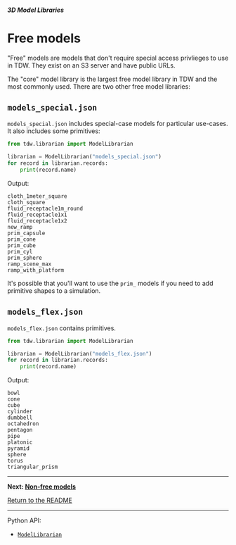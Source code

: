 ##### 3D Model Libraries

# Free models

"Free" models are models that don't require special access privlieges to use in TDW. They exist on an S3 server and have public URLs.

The "core" model library is the largest free model library in TDW and the most commonly used. There are two other free model libraries:

## `models_special.json`

`models_special.json` includes special-case models for particular use-cases. It also includes some primitives:

```python
from tdw.librarian import ModelLibrarian

librarian = ModelLibrarian("models_special.json")
for record in librarian.records:
    print(record.name)
```

Output:

```
cloth_1meter_square
cloth_square
fluid_receptacle1m_round
fluid_receptacle1x1
fluid_receptacle1x2
new_ramp
prim_capsule
prim_cone
prim_cube
prim_cyl
prim_sphere
ramp_scene_max
ramp_with_platform
```

It's possible that you'll want to use the `prim_` models if you need to add primitive shapes to a simulation. 

## `models_flex.json`

`models_flex.json` contains primitives.

```python
from tdw.librarian import ModelLibrarian

librarian = ModelLibrarian("models_flex.json")
for record in librarian.records:
    print(record.name)
```

Output:

```
bowl
cone
cube
cylinder
dumbbell
octahedron
pentagon
pipe
platonic
pyramid
sphere
torus
triangular_prism
```

***

**Next: [Non-free models](non_free_models.md)**

[Return to the README](../../../README.md)

***

Python API:

- [`ModelLibrarian`](../../python/librarian/model_librarian.md)

